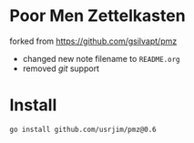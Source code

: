# Poor Men Zettelkasten

forked from https://github.com/gsilvapt/pmz

- changed new note filename to `README.org`
- removed *git* support

# Install

`go install github.com/usrjim/pmz@0.6`
